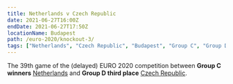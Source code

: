 ```yaml
---
title: Netherlands v Czech Republic
date: 2021-06-27T16:00Z
endDate: 2021-06-27T17:50Z
locationName: Budapest
path: /euro-2020/knockout-3/
tags: ["Netherlands", "Czech Republic", "Budapest", "Group C", "Group D", "Group E", "Group F", "Knockout", "Group of 16", "EURO 2020"]
---
```


The 39th game of the (delayed) EURO 2020 competition between **Group C winners** [Netherlands](/netherlands) and **Group D third place** [Czech Republic](/czech-republic).